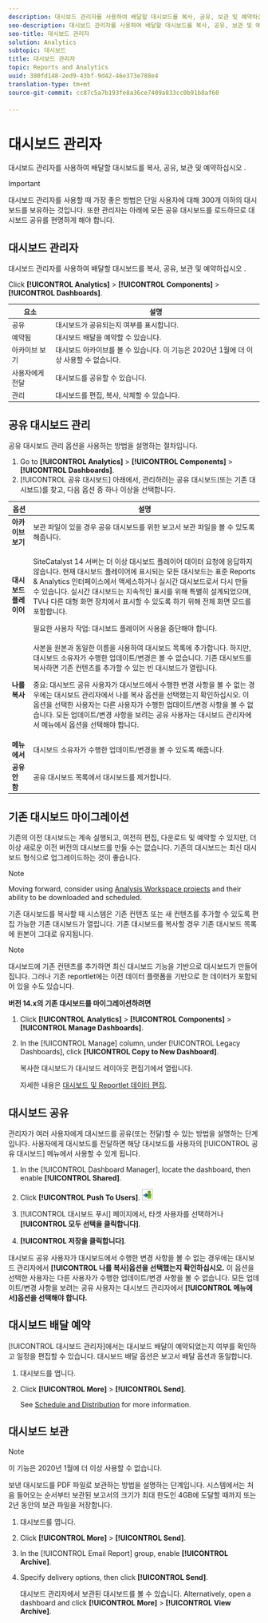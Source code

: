 ```yaml
---
description: 대시보드 관리자를 사용하여 배달할 대시보드를 복사, 공유, 보관 및 예약하십시오 .
seo-description: 대시보드 관리자를 사용하여 배달할 대시보드를 복사, 공유, 보관 및 예약하십시오 .
seo-title: 대시보드 관리자
solution: Analytics
subtopic: 대시보드
title: 대시보드 관리자
topic: Reports and Analytics
uuid: 380fd148-2ed9-43bf-9d42-46e373e788e4
translation-type: tm+mt
source-git-commit: cc87c5a7b193fe8a36ce7409a833cc0b91b8af60

---
```



# 대시보드 관리자

대시보드 관리자를 사용하여 배달할 대시보드를 복사, 공유, 보관 및 예약하십시오 .

>[!IMPORTANT]
>
>대시보드 관리자를 사용할 때 가장 좋은 방법은 단일 사용자에 대해 300개 이하의 대시보드를 보유하는 것입니다. 또한 관리자는 아래에 모든 공유 대시보드를 로드하므로 대시보드 공유를 현명하게 해야 합니다.

## 대시보드 관리자

대시보드 관리자를 사용하여 배달할 대시보드를 복사, 공유, 보관 및 예약하십시오 .

Click **[!UICONTROL Analytics]** &gt; **[!UICONTROL Components]** &gt; **[!UICONTROL Dashboards]**.

| 요소 | 설명 |
|--- |--- |
| 공유 | 대시보드가 공유되는지 여부를 표시합니다. |
| 예약됨 | 대시보드 배달을 예약할 수 있습니다. |
| 아카이브 보기 | 대시보드 아카이브를 볼 수 있습니다. 이 기능은 2020년 1월에 더 이상 사용할 수 없습니다. |
| 사용자에게 전달 | 대시보드를 공유할 수 있습니다. |
| 관리 | 대시보드를 편집, 복사, 삭제할 수 있습니다. |

## 공유 대시보드 관리

공유 대시보드 관리 옵션을 사용하는 방법을 설명하는 절차입니다.

1. Go to **[!UICONTROL Analytics]** &gt; **[!UICONTROL Components]** &gt; **[!UICONTROL Dashboards]**.
1.  [!UICONTROL 공유 대시보드] 아래에서, 관리하려는 공유 대시보드(또는 기존 대시보드)를 찾고, 다음 옵션 중 하나 이상을 선택합니다.

<table id="choicetable_857E0E816D63404683D4E24DC8D7FC69"> 
 <thead class="chhead sthead"> 
  <th class="choptionhd"> 옵션 </th> 
  <th class="chdeschd"> 설명 </th> 
 </thead> 
 <tr class="chrow strow"> 
  <td class="choption"><strong>아카이브 보기</strong></td> 
  <td class="chdesc stentry"> 보관 파일이 있을 경우 공유 대시보드를 위한 보고서 보관 파일을 볼 수 있도록 해줍니다. </td> 
 </tr> 
 <tr class="chrow strow"> 
  <td class="choption"><strong>대시보드 플레이어</strong></td> 
  <td class="chdesc stentry"> <p>SiteCatalyst 14 서버는 더 이상 대시보드 플레이어 데이터 요청에 응답하지 않습니다. 현재 대시보드 플레이어에 표시되는 모든 대시보드는 표준 Reports &amp; Analytics 인터페이스에서 액세스하거나 실시간 대시보드로서 다시 만들 수 있습니다. 실시간 대시보드는 지속적인 표시를 위해 특별히 설계되었으며, TV나 다른 대형 화면 장치에서 표시할 수 있도록 하기 위해 전체 화면 모드를 포함합니다. </p> <p>필요한 사용자 작업: 대시보드 플레이어 사용을 중단해야 합니다. </p> </td> 
 </tr> 
 <tr class="chrow strow"> 
  <td class="choption"><strong>나를 복사</strong></td> 
  <td class="chdesc stentry"> 사본을 원본과 동일한 이름을 사용하여 대시보드 목록에 추가합니다. 하지만, 대시보드 소유자가 수행한 업데이트/변경은 볼 수 없습니다. 기존 대시보드를 복사하면 기존 컨텐츠를 추가할 수 있는 빈 대시보드가 열립니다. <p>중요: 대시보드 공유 사용자가 대시보드에서 수행한 변경 사항을 볼 수 없는 경우에는 대시보드 관리자에서 <span class="uicontrol">나를 복사</span> 옵션을 선택했는지 확인하십시오. 이 옵션을 선택한 사용자는 다른 사용자가 수행한 업데이트/변경 사항을 볼 수 없습니다. 모든 업데이트/변경 사항을 보려는 공유 사용자는 대시보드 관리자에서 <span class="uicontrol">메뉴에서</span> 옵션을 선택해야 합니다. </p> </td> 
 </tr> 
 <tr class="chrow strow"> 
  <td class="choption"><strong>메뉴에서</strong></td> 
  <td class="chdesc stentry"> 대시보드 소유자가 수행한 업데이트/변경을 볼 수 있도록 해줍니다. </td> 
 </tr> 
 <tr class="chrow strow"> 
  <td class="choption"><strong>공유 안 함</strong></td> 
  <td class="chdesc stentry"> 공유 대시보드 목록에서 대시보드를 제거합니다. </td> 
 </tr> 
</table>

## 기존 대시보드 마이그레이션

기존의 이전 대시보드는 계속 실행되고, 여전히 편집, 다운로드 및 예약할 수 있지만, 더 이상 새로운 이전 버전의 대시보드를 만들 수는 없습니다. 기존의 대시보드는 최신 대시보드 형식으로 업그레이드하는 것이 좋습니다.

>[!NOTE]
>
>Moving forward, consider using [Analysis Workspace projects](https://marketing.adobe.com/resources/help/en_US/analytics/analysis-workspace/) and their ability to be downloaded and scheduled.

기존 대시보드를 복사할 때 시스템은 기존 컨텐츠 또는 새 컨텐츠를 추가할 수 있도록 편집 가능한 기존 대시보드가 열립니다. 기존 대시보드를 복사할 경우 기존 대시보드 목록에 원본이 그대로 유지됩니다.

>[!NOTE]
>
>대시보드에 기존 컨텐츠를 추가하면 최신 대시보드 기능을 기반으로 대시보드가 만들어집니다. 그러나 기존 reportlet에는 이전 데이터 플랫폼을 기반으로 한 데이터가 포함되어 있을 수도 있습니다.

**버전 14.x의 기존 대시보드를 마이그레이션하려면**

1. Click **[!UICONTROL Analytics]** &gt; **[!UICONTROL Components]** &gt; **[!UICONTROL Manage Dashboards]**.
1. In the [!UICONTROL Manage] column, under [!UICONTROL Legacy Dashboards], click **[!UICONTROL Copy to New Dashboard]**.

   복사한 대시보드가 대시보드 레이아웃 편집기에서 열립니다.

   자세한 내용은 [대시보드 및 Reportlet 데이터 편집](../../analyze/reports-analytics/dashboard.md#task_B460CCD70D9F40FCAC6BBC1C044CC460).

## 대시보드 공유

관리자가 여러 사용자에게 대시보드를 공유(또는 전달)할 수 있는 방법을 설명하는 단계입니다. 사용자에게 대시보드를 전달하면 해당 대시보드를 사용자의 [!UICONTROL 공유 대시보드] 메뉴에서 사용할 수 있게 됩니다.

1. In the [!UICONTROL Dashboard Manager], locate the dashboard, then enable **[!UICONTROL Shared]**.
1. Click **[!UICONTROL Push To Users]**.  ![](assets/push.png)

1. [!UICONTROL 대시보드 푸시] 페이지에서, 타겟 사용자를 선택하거나 **[!UICONTROL 모두 선택을 클릭합니다]**.
1. **[!UICONTROL 저장을 클릭합니다]**.

대시보드 공유 사용자가 대시보드에서 수행한 변경 사항을 볼 수 없는 경우에는 대시보드 관리자에서 **[!UICONTROL 나를 복사]옵션을 선택했는지 확인하십시오.** 이 옵션을 선택한 사용자는 다른 사용자가 수행한 업데이트/변경 사항을 볼 수 없습니다. 모든 업데이트/변경 사항을 보려는 공유 사용자는 대시보드 관리자에서 **[!UICONTROL 메뉴에서]옵션을 선택해야 합니다.**

## 대시보드 배달 예약

[!UICONTROL 대시보드 관리자]에서는 대시보드 배달이 예약되었는지 여부를 확인하고 일정을 편집할 수 있습니다. 대시보드 배달 옵션은 보고서 배달 옵션과 동일합니다.

1. 대시보드를 엽니다.
1. Click **[!UICONTROL More]** &gt; **[!UICONTROL Send]**.

   See [Schedule and Distribution](../../analyze/reports-analytics/scheduling.md#concept_4EA333DFC7FD4E9CA086385A3DA10BE9) for more information.

## 대시보드 보관

>[!NOTE]
>
>이 기능은 2020년 1월에 더 이상 사용할 수 없습니다.

보낸 대시보드를 PDF 파일로 보관하는 방법을 설명하는 단계입니다. 시스템에서는 처음 들어오는 순서부터 보관된 보고서의 크기가 최대 한도인 4GB에 도달할 때까지 또는 2년 동안의 보관 파일을 저장합니다.

1. 대시보드를 엽니다.
1. Click **[!UICONTROL More]** &gt; **[!UICONTROL Send]**.
1. In the [!UICONTROL Email Report] group, enable **[!UICONTROL Archive]**.
1. Specify delivery options, then click **[!UICONTROL Send]**.

   대시보드 관리자에서 보관된 대시보드를 볼 수 있습니다. Alternatively, open a dashboard and click **[!UICONTROL More]** &gt; **[!UICONTROL View Archive]**.
